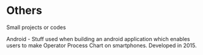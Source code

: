# Others
Small projects or codes

Android - Stuff used when building an android application which enables users to make Operator Process Chart on smartphones. Developed in 2015.

